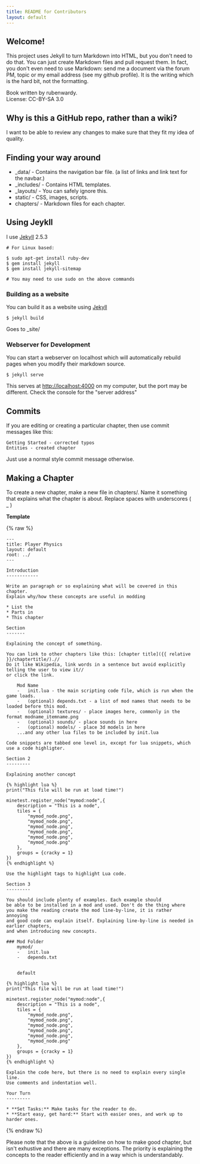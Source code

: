 ```yaml
---
title: README for Contributors
layout: default
---
```


## Welcome!

This project uses Jekyll to turn Markdown into HTML, but you don't need to
do that. You can just create Markdown files and pull request them. In fact,
you don't even need to use Markdown: send me a document via the forum PM, topic
or my email address (see my github profile).
It is the writing which is the hard bit, not the formatting.

Book written by rubenwardy.  
License: CC-BY-SA 3.0

## Why is this a GitHub repo, rather than a wiki?

I want to be able to review any changes to make sure that they
fit my idea of quality.

## Finding your way around

* _data/ - Contains the navigation bar file.
          (a list of links and link text for the navbar.)
* _includes/ - Contains HTML templates.
* _layouts/ - You can safely ignore this.
* static/ - CSS, images, scripts.
* chapters/ - Markdown files for each chapter.

## Using Jeykll

I use [Jekyll](http://jekyllrb.com/) 2.5.3

	# For Linux based:

	$ sudo apt-get install ruby-dev
	$ gem install jekyll
	$ gem install jekyll-sitemap

	# You may need to use sudo on the above commands

### Building as a website

You can build it as a website using [Jekyll](http://jekyllrb.com/)

	$ jekyll build

Goes to _site/

### Webserver for Development

You can start a webserver on localhost which will automatically
rebuild pages when you modify their markdown source.

	$ jekyll serve


This serves at <http://localhost:4000> on my computer, but the port
may be different. Check the console for the "server address"

## Commits

If you are editing or creating a particular chapter, then use commit messages like this:

```
Getting Started - corrected typos
Entities - created chapter
```

Just use a normal style commit message otherwise.

## Making a Chapter

To create a new chapter, make a new file in chapters/.
Name it something that explains what the chapter is about.
Replace spaces with underscores ( _ )

**Template**

{% raw %}

	---
	title: Player Physics
	layout: default
	root: ../
	---

	Introduction
	------------

	Write an paragraph or so explaining what will be covered in this chapter.
	Explain why/how these concepts are useful in modding

	* List the
	* Parts in
	* This chapter

	Section
	-------

	Explaining the concept of something.

	You can link to other chapters like this: [chapter title]({{ relative }}/chaptertitle/).//
	Do it like Wikipedia, link words in a sentence but avoid explicitly telling the user to view it//
	or click the link.

		Mod Name
		-	init.lua - the main scripting code file, which is run when the game loads.
		-	(optional) depends.txt - a list of mod names that needs to be loaded before this mod.
		-	(optional) textures/ - place images here, commonly in the format modname_itemname.png
		-	(optional) sounds/ - place sounds in here
		-	(optional) models/ - place 3d models in here
		...and any other lua files to be included by init.lua

	Code snippets are tabbed one level in, except for lua snippets, which use a code highligter.

	Section 2
	---------

	Explaining another concept

	{% highlight lua %}
	print("This file will be run at load time!")

	minetest.register_node("mymod:node",{
		description = "This is a node",
		tiles = {
			"mymod_node.png",
			"mymod_node.png",
			"mymod_node.png",
			"mymod_node.png",
			"mymod_node.png",
			"mymod_node.png"
		},
		groups = {cracky = 1}
	})
	{% endhighlight %}

	Use the highlight tags to highlight Lua code.

	Section 3
	---------

	You should include plenty of examples. Each example should
	be able to be installed in a mod and used. Don't do the thing where
	you make the reading create the mod line-by-line, it is rather annoying
	and good code can explain itself. Explaining line-by-line is needed in earlier chapters,
	and when introducing new concepts.

	### Mod Folder
		mymod/
		-	init.lua
		-	depends.txt


		default

	{% highlight lua %}
	print("This file will be run at load time!")

	minetest.register_node("mymod:node",{
		description = "This is a node",
		tiles = {
			"mymod_node.png",
			"mymod_node.png",
			"mymod_node.png",
			"mymod_node.png",
			"mymod_node.png",
			"mymod_node.png"
		},
		groups = {cracky = 1}
	})
	{% endhighlight %}

	Explain the code here, but there is no need to explain every single line.
	Use comments and indentation well.

	Your Turn
	---------

	* **Set Tasks:** Make tasks for the reader to do.
	* **Start easy, get hard:** Start with easier ones, and work up to harder ones.

{% endraw %}

Please note that the above is a guideline on how to make good chapter, but isn't
exhustive and there are many exceptions. The priority is explaining the concepts
to the reader efficiently and in a way which is understandably.
